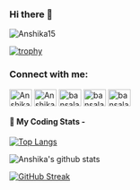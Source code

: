 
### Hi there 👋

<p align="left"> <img src="https://komarev.com/ghpvc/?username=Anshika15&label=Profile%20views&color=0e75b6&style=flat" alt="Anshika15" /> </p>

[![trophy](https://github-profile-trophy.vercel.app/?username=Anshika15&theme=onedark&title=Stars,Followers,Commit,Repositories)](https://github.com/ryo-ma/github-profile-trophy)

<h3 align="left">Connect with me:</h3>
<p align="left">
<a href="https://www.linkedin.com/in/anshika-bansal-65719a1b5/" target="blank"><img align="center" src="https://cdn.jsdelivr.net/npm/simple-icons@3.0.1/icons/linkedin.svg" alt="Anshika Bansal" height="30" width="40" /></a>
 <a href="mailTo:bansalanshika20@gmail.com" target="blank"><img align="center" src="https://cdn.jsdelivr.net/npm/simple-icons@3.0.1/icons/gmail.svg" alt="Anshika Bansal" height="30" width="40" /></a>
<a href="https://leetcode.com/bansalanshika/" target="blank"><img align="center" src="https://cdn.jsdelivr.net/npm/simple-icons@3.0.1/icons/leetcode.svg" alt="bansalanshika" height="30" width="40" /></a>
 <a href="https://www.hackerrank.com/bansalanshika20" target="blank"><img align="center" src="https://cdn.jsdelivr.net/npm/simple-icons@3.0.1/icons/hackerrank.svg" alt="bansalanshika20" height="30" width="40" /></a>
<a href="https://auth.geeksforgeeks.org/user/bansalanshika20/practice/" target="blank"><img align="center" src="https://cdn.jsdelivr.net/npm/simple-icons@3.0.1/icons/geeksforgeeks.svg" alt="bansalanshika20" height="30" width="40" /></a>
</p>




#### 🚀 My Coding Stats -

[![Top Langs](https://github-readme-stats.vercel.app/api/top-langs/?username=Anshika15&layout=compact&hide=jupyter%20notebook&langs_count=8&theme=dark)](https://github.com/Anshika15/github-readme-stats)

![Anshika's github stats](https://github-readme-stats.vercel.app/api?username=Anshika15&show_icons=true&count_private=true&hide=contribs,prs,issues&theme=radical)


[![GitHub Streak](https://github-readme-streak-stats.herokuapp.com/?user=Anshika15&theme=dark)](https://git.io/streak-stats)

